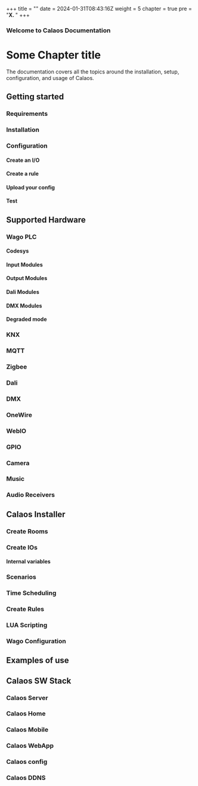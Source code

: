 +++
title = ""
date = 2024-01-31T08:43:16Z
weight = 5
chapter = true
pre = "<b>X. </b>"
+++

### Welcome to Calaos Documentation

# Some Chapter title

The documentation covers all the topics around the installation, setup, configuration, and usage of Calaos.

## Getting started
### Requirements
### Installation
### Configuration
#### Create an I/O
#### Create a rule
#### Upload your config
#### Test

## Supported Hardware

### Wago PLC
#### Codesys
#### Input Modules
#### Output Modules
#### Dali Modules
#### DMX Modules
#### Degraded mode

### KNX
### MQTT
### Zigbee
### Dali
### DMX
### OneWire
### WebIO
### GPIO
### Camera
### Music
### Audio Receivers

## Calaos Installer
### Create Rooms
### Create IOs
#### Internal variables
### Scenarios
### Time Scheduling
### Create Rules
### LUA Scripting
### Wago Configuration

## Examples of use
### 

## Calaos SW Stack
### Calaos Server
### Calaos Home
### Calaos Mobile
### Calaos WebApp
### Calaos config
### Calaos DDNS
